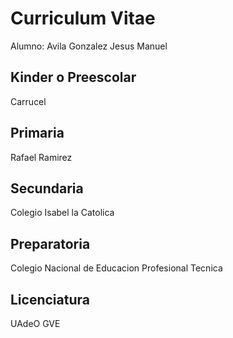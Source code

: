 # Curriculum Vitae
Alumno: Avila Gonzalez Jesus Manuel

## Kinder o Preescolar
Carrucel 

## Primaria
Rafael Ramirez

## Secundaria
Colegio Isabel la Catolica

## Preparatoria
Colegio Nacional de Educacion Profesional Tecnica 

## Licenciatura
UAdeO GVE
